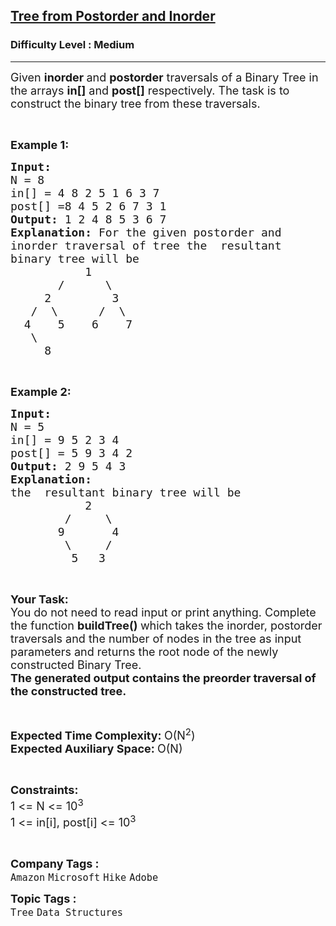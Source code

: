 <h2><a href="https://practice.geeksforgeeks.org/problems/tree-from-postorder-and-inorder/1?page=4&category[]=Tree&sortBy=submissions">Tree from Postorder and Inorder</a></h2><h3>Difficulty Level : Medium</h3><hr><div class="problems_problem_content__Xm_eO"><p><span style="font-size:18px">Given <strong>inorder </strong>and <strong>postorder</strong> traversals of a Binary Tree in the arrays <strong>in[]</strong> and <strong>post[]</strong> respectively. The task is to construct the binary tree from these traversals.</span></p>

<p>&nbsp;</p>

<p><span style="font-size:18px"><strong>Example 1:</strong></span></p>

<pre><span style="font-size:18px"><strong>Input:
</strong>N = 8
in[] = 4 8 2 5 1 6 3 7
post[] =8 4 5 2 6 7 3 1
<strong>Output: </strong>1 2 4 8 5 3 6 7<strong>
Explanation: </strong>For the given postorder and
inorder traversal of tree the&nbsp; resultant
binary tree will be
&nbsp;&nbsp;&nbsp;&nbsp;&nbsp;&nbsp;&nbsp;&nbsp;&nbsp;  1
&nbsp;&nbsp;&nbsp;&nbsp;&nbsp;&nbsp; /&nbsp;&nbsp; &nbsp;  \
&nbsp;&nbsp;&nbsp;&nbsp; 2&nbsp;&nbsp;&nbsp;&nbsp;&nbsp; &nbsp;  3
&nbsp;&nbsp; /&nbsp; \      /  \
&nbsp; 4&nbsp;&nbsp;&nbsp; 5&nbsp;&nbsp;  6&nbsp;&nbsp;&nbsp; 7
&nbsp;&nbsp;&nbsp;\
&nbsp;&nbsp;&nbsp;&nbsp; 8</span>
</pre>

<p>&nbsp;</p>

<p><span style="font-size:18px"><strong>Example 2:</strong></span></p>

<pre><span style="font-size:18px"><strong>Input:
</strong>N = 5
in[] = 9 5 2 3 4
post[] = 5 9 3 4 2
<strong>Output: </strong>2 9 5 4 3<strong>
Explanation: &nbsp;
</strong>the&nbsp; resultant binary tree will be
&nbsp; &nbsp; &nbsp; &nbsp; &nbsp; &nbsp;2
&nbsp; &nbsp; &nbsp; &nbsp; /&nbsp;  &nbsp; \
&nbsp; &nbsp; &nbsp;&nbsp; 9&nbsp; &nbsp; &nbsp;  4
       &nbsp;\     /
     &nbsp; &nbsp; 5   3</span></pre>

<p>&nbsp;</p>

<p><span style="font-size:18px"><strong>Your Task:</strong><br>
You do not need to read input or print anything.&nbsp;Complete the function <strong>buildTree() </strong>which takes the&nbsp;inorder, postorder traversals&nbsp;and the number of nodes in the tree as input parameters&nbsp;and returns the root node of the newly constructed Binary Tree.<br>
<strong>The generated output contains the&nbsp;preorder traversal of the constructed tree.</strong></span></p>

<p>&nbsp;</p>

<p><span style="font-size:18px"><strong>Expected Time Complexity:&nbsp;</strong>O(N<sup>2</sup>)<br>
<strong>Expected Auxiliary Space:&nbsp;</strong>O(N)</span></p>

<p>&nbsp;</p>

<p><span style="font-size:18px"><strong>Constraints:</strong></span><br>
<span style="font-size:18px">1 &lt;= N &lt;= 10<sup>3</sup><br>
1 &lt;= in[i], post[i] &lt;= 10<sup>3</sup></span></p>

<p>&nbsp;</p>
</div><p><span style=font-size:18px><strong>Company Tags : </strong><br><code>Amazon</code>&nbsp;<code>Microsoft</code>&nbsp;<code>Hike</code>&nbsp;<code>Adobe</code>&nbsp;<br><p><span style=font-size:18px><strong>Topic Tags : </strong><br><code>Tree</code>&nbsp;<code>Data Structures</code>&nbsp;